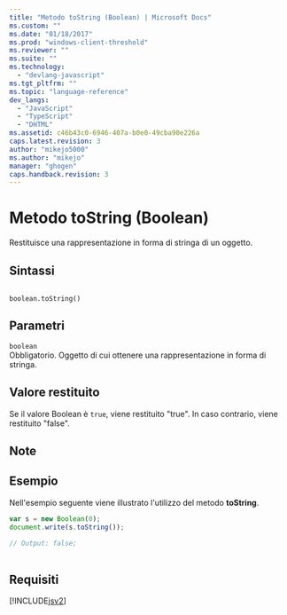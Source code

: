 ```yaml
---
title: "Metodo toString (Boolean) | Microsoft Docs"
ms.custom: ""
ms.date: "01/18/2017"
ms.prod: "windows-client-threshold"
ms.reviewer: ""
ms.suite: ""
ms.technology: 
  - "devlang-javascript"
ms.tgt_pltfrm: ""
ms.topic: "language-reference"
dev_langs: 
  - "JavaScript"
  - "TypeScript"
  - "DHTML"
ms.assetid: c46b43c0-6946-407a-b0e0-49cba90e226a
caps.latest.revision: 3
author: "mikejo5000"
ms.author: "mikejo"
manager: "ghogen"
caps.handback.revision: 3
---
```

# Metodo toString (Boolean)
Restituisce una rappresentazione in forma di stringa di un oggetto.  
  
## Sintassi  
  
```  
  
boolean.toString()  
```  
  
## Parametri  
 `boolean`  
 Obbligatorio.  Oggetto di cui ottenere una rappresentazione in forma di stringa.  
  
## Valore restituito  
 Se il valore Boolean è `true`, viene restituito "true".  In caso contrario, viene restituito "false".  
  
## Note  
  
## Esempio  
 Nell'esempio seguente viene illustrato l'utilizzo del metodo **toString**.  
  
```javascript  
var s = new Boolean(0);  
document.write(s.toString());  
  
// Output: false;  
  
```  
  
## Requisiti  
 [!INCLUDE[jsv2](../../javascript/reference/includes/jsv2-md.md)]
